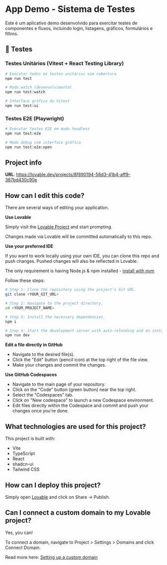 # App Demo - Sistema de Testes

Este é um aplicativo demo desenvolvido para exercitar testes de componentes e fluxos, incluindo login, listagens, gráficos, formulários e filtros.

## 🧪 Testes

### Testes Unitários (Vitest + React Testing Library)

```bash
# Executar todos os testes unitários com cobertura
npm run test

# Modo watch (desenvolvimento) 
npm run test:watch

# Interface gráfica do Vitest
npm run test:ui
```

### Testes E2E (Playwright)

```bash
# Executar testes E2E em modo headless
npm run test:e2e

# Modo debug com interface gráfica  
npm run test:e2e:open
```

## Project info

**URL**: https://lovable.dev/projects/8f890194-56d3-41b4-aff9-367bd430c90e

## How can I edit this code?

There are several ways of editing your application.

**Use Lovable**

Simply visit the [Lovable Project](https://lovable.dev/projects/8f890194-56d3-41b4-aff9-367bd430c90e) and start prompting.

Changes made via Lovable will be committed automatically to this repo.

**Use your preferred IDE**

If you want to work locally using your own IDE, you can clone this repo and push changes. Pushed changes will also be reflected in Lovable.

The only requirement is having Node.js & npm installed - [install with nvm](https://github.com/nvm-sh/nvm#installing-and-updating)

Follow these steps:

```sh
# Step 1: Clone the repository using the project's Git URL.
git clone <YOUR_GIT_URL>

# Step 2: Navigate to the project directory.
cd <YOUR_PROJECT_NAME>

# Step 3: Install the necessary dependencies.
npm i

# Step 4: Start the development server with auto-reloading and an instant preview.
npm run dev
```

**Edit a file directly in GitHub**

- Navigate to the desired file(s).
- Click the "Edit" button (pencil icon) at the top right of the file view.
- Make your changes and commit the changes.

**Use GitHub Codespaces**

- Navigate to the main page of your repository.
- Click on the "Code" button (green button) near the top right.
- Select the "Codespaces" tab.
- Click on "New codespace" to launch a new Codespace environment.
- Edit files directly within the Codespace and commit and push your changes once you're done.

## What technologies are used for this project?

This project is built with:

- Vite
- TypeScript
- React
- shadcn-ui
- Tailwind CSS

## How can I deploy this project?

Simply open [Lovable](https://lovable.dev/projects/8f890194-56d3-41b4-aff9-367bd430c90e) and click on Share -> Publish.

## Can I connect a custom domain to my Lovable project?

Yes, you can!

To connect a domain, navigate to Project > Settings > Domains and click Connect Domain.

Read more here: [Setting up a custom domain](https://docs.lovable.dev/features/custom-domain#custom-domain)
